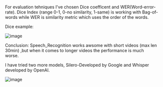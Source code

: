 For evaluation tehniques I've chosen Dice coefficent and WER(Word-error-rate). Dice Index (range 0-1, 0-no similarity, 1-same) is working with Bag-of-words while WER is 
similarity metric which uses the order of the words.

Dice example:

![image](https://user-images.githubusercontent.com/72815294/220470225-c32541bb-55d0-4d07-b888-079a919b9c9f.png)



Conclusion: Speech_Recognition works awsome with short videos (max len 30min) ,but when it comes to longer videos the performance is much worse. 


I have tried two more models, Silero-Developed by Google and Whisper developed by OpenAI.

![image](https://user-images.githubusercontent.com/72815294/224261041-c1be6412-55b3-487c-a8d6-4947f38b0e6f.png)
